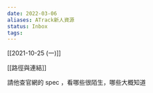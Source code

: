 ```yaml
---
date: 2022-03-06
aliases: ATrack新人資源
status: Inbox
tags:
---
```



[[2021-10-25 (一)]]

[[路徑與連結]]

請他查官網的 spec ，看哪些很陌生，哪些大概知道